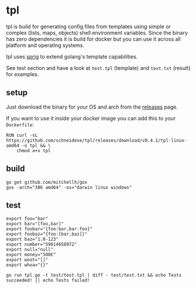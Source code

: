 # tpl

tpl is build for generating config files from templates using simple or complex (lists, maps, objects) shell environment 
variables. Since the binary has zero dependencies it is build for docker but you can use it across all platform and 
operating systems.

tpl uses [sprig](https://github.com/Masterminds/sprig) to extend golang's template capabilities.

See test section and have a look at `test.tpl` (template) and `text.txt` (result) for examples.

## setup

Just download the binary for your OS and arch from the [releases](https://github.com/schneidexe/tpl/releases) page. 

If you want to use it inside your docker image you can add this to your `Dockerfile`:

```
RUN curl -sL https://github.com/schneidexe/tpl/releases/download/v0.4.1/tpl-linux-amd64 -o tpl && \
    chmod a+x tpl
```

## build 
```
go get github.com/mitchellh/gox
gox -arch="386 amd64" -os="darwin linux windows"
```

## test
```
export foo="bar"
export bar="[foo,bar]"
export foobar="{foo:bar,bar:foo}"
export foobaz="{foo:[bar,baz]}" 
export baz="1.0-123"
export number="59614658972"
export null="null"
export money="500€"
export woot="[]"
export whoa="{}"

go run tpl.go -t test/test.tpl | diff - test/test.txt && echo Tests succeeded! || echo Tests failed!
```
